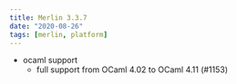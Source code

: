 ```yaml
---
title: Merlin 3.3.7
date: "2020-08-26"
tags: [merlin, platform]
---
```


+ ocaml support
  - full support from OCaml 4.02 to OCaml 4.11 (#1153)
